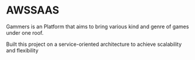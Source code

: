 # AWSSAAS
Gammers is an Platform that aims to bring various kind and genre of games under one roof.
<p>Built this project on a service-oriented architecture to achieve scalability and flexibility
